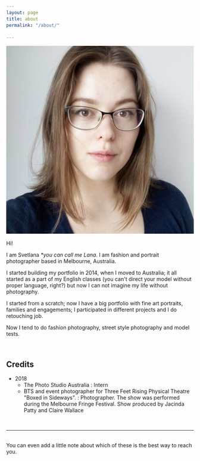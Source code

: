 ```yaml
---
layout: page
title: about
permalink: "/about/"

---
```

<img class="col one right" src="/media/avatar.jpg" align="middle right" alt="avatar">

<p>Hi!</p>

<p> I am Svetlana <i>*you can call me Lana.</i> I am fashion and portrait photographer based in Melbourne, Australia.</p>

<p>I started building my portfolio in 2014, when I moved to Australia; it all started as a part of my English classes (you can't direct your model without proper language, right?) but now I can not imagine my life without photography.</p>

<p>I started from a scratch; now I have a big portfolio with fine art portraits, families and engagements; I participated in different projects and I do retouching job.</p>

<p>Now I tend to do fashion photography, street style photography and model tests.</p>

<br/>

## Credits

* 2018
  * The Photo Studio Australia : Intern
  * BTS and event photographer for Three Feet Rising Physical Theatre "Boxed in Sideways". : Photographer. The show was performed during the Melbourne Fringe Festival. Show produced by Jacinda Patty and Claire Wallace

<br/>
<hr/>
<br/>
<span class="contacticon center">
<a href="mailto:svet.wis@gmail.com"><i class="fa fa-envelope-square"></i></a>
<a href="https://www.facebook.com/keostudio" target="_blank"><i class="fa fa-facebook-square"></i></a>
<a href="https://keo-studio.pixieset.com/" target="_blank"><i class="fa fa-tumblr-square"></i></a>
<a href="https://www.instagram.com/keo_studio_photography" target="_blank"><i class="fa fa-instagram-square"></i></a>
</span>

<div class="col three caption">
You can even add a little note about which of these is the best way to reach you.
</div>